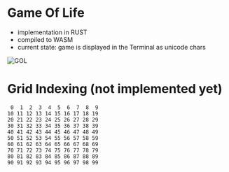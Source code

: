 # Game Of Life
- implementation in RUST
- compiled to WASM
- current state: game is displayed in the Terminal as unicode chars

![GOL](https://user-images.githubusercontent.com/44790691/129497550-5493e665-dde5-4542-b2f7-1b113474bc79.gif)


# Grid Indexing (not implemented yet)
```
 0  1  2  3  4  5  6  7  8  9
10 11 12 13 14 15 16 17 18 19
20 21 22 23 24 25 26 27 28 29
30 31 32 33 34 35 36 37 38 39
40 41 42 43 44 45 46 47 48 49
50 51 52 53 54 55 56 57 58 59
60 61 62 63 64 65 66 67 68 69
70 71 72 73 74 75 76 77 78 79
80 81 82 83 84 85 86 87 88 89
90 91 92 93 94 95 96 97 98 99
```
